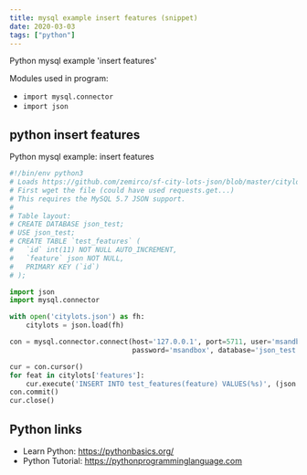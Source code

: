 ```yaml
---
title: mysql example insert features (snippet)
date: 2020-03-03
tags: ["python"]
---
```

Python mysql example 'insert features'


Modules used in program: 
* `import mysql.connector`
* `import json`

## python insert features

Python mysql example: insert features

```python
#!/bin/env python3
# Loads https://github.com/zemirco/sf-city-lots-json/blob/master/citylots.json into MySQL
# First wget the file (could have used requests.get...)
# This requires the MySQL 5.7 JSON support.
#
# Table layout:
# CREATE DATABASE json_test;
# USE json_test;
# CREATE TABLE `test_features` (
#   `id` int(11) NOT NULL AUTO_INCREMENT,
#   `feature` json NOT NULL,
#   PRIMARY KEY (`id`)
# );

import json
import mysql.connector

with open('citylots.json') as fh:
    citylots = json.load(fh)

con = mysql.connector.connect(host='127.0.0.1', port=5711, user='msandbox',
                              password='msandbox', database='json_test')

cur = con.cursor()
for feat in citylots['features']:
    cur.execute('INSERT INTO test_features(feature) VALUES(%s)', (json.dumps(feat), ))
con.commit()
cur.close()


```

## Python links

- Learn Python: https://pythonbasics.org/
- Python Tutorial: https://pythonprogramminglanguage.com
